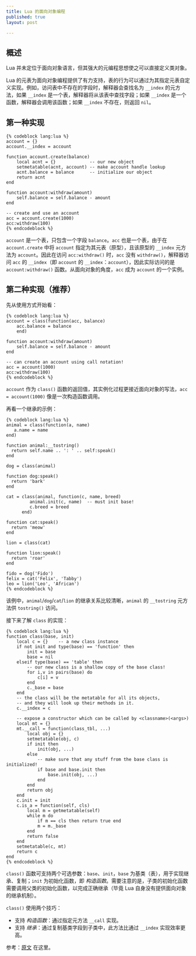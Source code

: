 ```yaml
---
title: Lua 的面向对象编程
published: true
layout: post

---
```


## 概述

Lua 并未定位于面向对象语言，但其强大的元编程思想使之可以直接定义类对象。

Lua 的元表为面向对象编程提供了有力支持，表的行为可以通过为其指定元表自定义实现。例如，访问表中不存在的字段时，解释器会查找名为 `__index` 的元方法，如果 `__index` 是一个表，解释器将从该表中查找字段；如果 `__index` 是一个函数，解释器会调用该函数；如果 `__index` 不存在，则返回 `nil`。

## 第一种实现

    {% codeblock lang:lua %}
    account = {}
    account.__index = account

    function account.create(balance)
        local acnt = {}             -- our new object
        setmetatable(acnt, account) -- make account handle lookup
        acnt.balance = balance      -- initialize our object
        return acnt
    end

    function account:withdraw(amount)
        self.balance = self.balance - amount
    end

    -- create and use an account
    acc = account.create(1000)
    acc:withdraw(100)
    {% endcodeblock %}

`account` 是一个表，只包含一个字段 `balance`。`acc` 也是一个表，由于在 `account.create` 中将 `account` 指定为其元表（原型），且该原型的 `__index` 元方法为 `account`。因此在访问 `acc:withdraw()` 时，`acc` 没有 `withdraw()`，解释器访问 `acc` 的 `__index`（即 `account` 的 `__index`：`account`），因此实际访问的是 `account:withdraw()` 函数。从面向对象的角度，`acc` 成为 `account` 的一个实例。

## 第二种实现（推荐）

先从使用方式开始看：

    {% codeblock lang:lua %}
    account = class(function(acc, balance)
        acc.balance = balance
        end)

    function account:withdraw(amount)
        self.balance = self.balance - amount
    end

    -- can create an account using call notation!
    acc = account(1000)
    acc:withdraw(100)
    {% endcodeblock %}

`account` 作为 `class()` 函数的返回值，其实例化过程更接近面向对象的写法，`acc = account(1000)` 像是一次构造函数调用。

再看一个继承的示例：

    {% codeblock lang:lua %}
    animal = class(function(a, name)
       a.name = name
    end)

    function animal:__tostring()
      return self.name .. ': ' .. self:speak()
    end

    dog = class(animal)

    function dog:speak()
      return 'bark'
    end

    cat = class(animal, function(c, name, breed)
             animal.init(c, name)  -- must init base!
             c.breed = breed
          end)

    function cat:speak()
      return 'meow'
    end

    lion = class(cat)

    function lion:speak()
      return 'roar'
    end

    fido = dog('Fido')
    felix = cat('Felix', 'Tabby')
    leo = lion('Leo', 'African')
    {% endcodeblock %}

该例中，`animal`/`dog`/`cat`/`lion` 的继承关系比较清晰，`animal` 的 `__tostring` 元方法供 `tostring()` 访问。

接下来了解 `class` 的实现：

    {% codeblock lang:lua %}
    function class(base, init)
        local c = {}    -- a new class instance
        if not init and type(base) == 'function' then
            init = base
            base = nil
        elseif type(base) == 'table' then
            -- our new class is a shallow copy of the base class!
            for i,v in pairs(base) do
                c[i] = v
            end
            c._base = base
        end
        -- the class will be the metatable for all its objects,
        -- and they will look up their methods in it.
        c.__index = c

        -- expose a constructor which can be called by <classname>(<args>)
        local mt = {}
        mt.__call = function(class_tbl, ...)
            local obj = {}
            setmetatable(obj, c)
            if init then
                init(obj, ...)
            else 
                -- make sure that any stuff from the base class is initialized!
                if base and base.init then
                    base.init(obj, ...)
                end
            end
            return obj
        end
        c.init = init
        c.is_a = function(self, cls)
            local m = getmetatable(self)
            while m do 
                if m == cls then return true end
                m = m._base
            end
            return false
        end
        setmetatable(c, mt)
        return c
    end
    {% endcodeblock %}

`class()` 函数可支持两个可选参数：`base`、`init`，`base` 为基类（表），用于实现继承、复制；`init` 为初始化函数，即 *构造函数*。需要注意的是，子类的初始化函数需要调用父类的初始化函数，以完成正确继承（毕竟 Lua 自身没有提供面向对象的继承机制）。

`class()` 使用两个技巧：

* 支持 *构造函数*：通过指定元方法 `__call` 实现。
* 支持 *继承*：通过复制基类字段到子类中，此方法比通过 `__index` 实现效率更高。

参考：[原文](http://lua-users.org/wiki/SimpleLuaClasses) 在这里。

